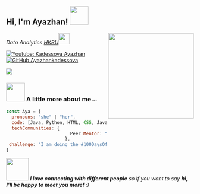 <!--
**ayazhankadessova/ayazhankadessova** is a ✨ _special_ ✨ repository because its `README.md` (this file) appears on your GitHub profile.

Here are some ideas to get you started:

- 🔭 I’m currently working on ...
- 🌱 I’m currently learning ...
- 👯 I’m looking to collaborate on ...
- 🤔 I’m looking for help with ...
- 💬 Ask me about ...
- 📫 How to reach me: ...
- 😄 Pronouns: ...
- ⚡ Fun fact: ...
-->

<h2> Hi, I'm Ayazhan! <img src="https://media.giphy.com/media/mGcNjsfWAjY5AEZNw6/giphy.gif" width="50"></h2>
<img align='right' src="https://media.giphy.com/media/ieyl9zmCjO4b4t6qoY/giphy.gif" width="230">
<p><em>Data Analytics <a href="http://www.unb.br">HKBU</a><img src="https://media.giphy.com/media/fYSnHlufseco8Fh93Z/giphy.gif" width="30"></br></em></p>

[![Youtube: Kadessova Ayazhan](https://img.shields.io/youtube/views/HqS8TBad0gs?style=social)](https://www.youtube.com/watch?v=HqS8TBad0gs&t=253s)
[![GitHub Ayazhankadessova](https://img.shields.io/github/followers/ayazhankadessova?label=follow&style=social)](https://github.com/ayazhankadessova)
<p align=”center”>
<a href=”[LinkedIn profile URL](https://www.linkedin.com/in/ayazhankad/)”>
<img src=”https://img.shields.io/badge/LinkedIn-blue?style=flat&logo=linkedin&labelColor=blue">
</a>
</p>

### <img src="https://media.giphy.com/media/VgCDAzcKvsR6OM0uWg/giphy.gif" width="50"> A little more about me...  

```javascript
const Aya = {
  pronouns: "she" | "her",
  code: [Java, Python, HTML, CSS, Javascript],
  techCommunities: {
                        Peer Mentor: "HKBU"             
                      },
 challenge: "I am doing the #100DaysOfCode challenge"
}
```

<img src="https://media.giphy.com/media/LnQjpWaON8nhr21vNW/giphy.gif" width="60"> <em><b>I love connecting with different people</b> so if you want to say <b>hi, I'll be happy to meet you more!</b> :)</em>

